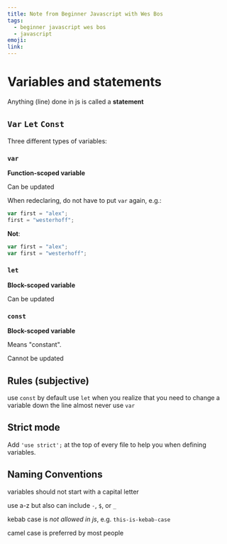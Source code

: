 ```yaml
---
title: Note from Beginner Javascript with Wes Bos
tags:
  - beginner javascript wes bos
  - javascript
emoji:
link:
---
```


# Variables and statements

Anything (line) done in js is called a **statement**

## `Var` `Let` `Const`

Three different types of variables:

### `var`

**Function-scoped variable**

Can be updated

When redeclaring, do not have to put `var` again, e.g.:

```javascript
var first = "alex";
first = "westerhoff";
```

**Not**:

```javascript
var first = "alex";
var first = "westerhoff";
```

### `let`

**Block-scoped variable**

Can be updated

### `const`

**Block-scoped variable**

Means "constant".

Cannot be updated

## Rules (subjective)

use `const` by default
use `let` when you realize that you need to change a variable down the line
almost never use `var`

## Strict mode

Add `'use strict';` at the top of every file to help you when defining variables.

## Naming Conventions

variables should not start with a capital letter

use a-z but also can include `-`, `$`, or `_`

kebab case is _not allowed in js_, e.g. `this-is-kebab-case`

camel case is preferred by most people
